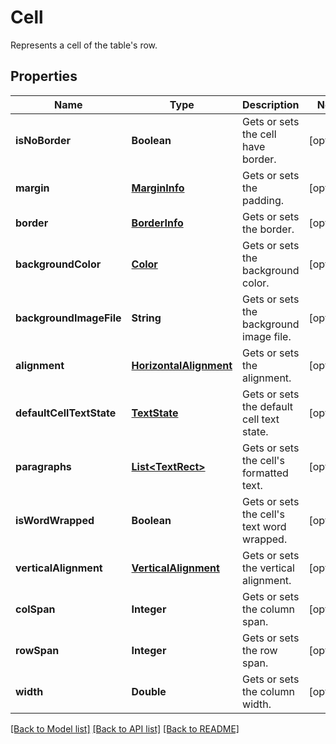 ﻿
# Cell
Represents a cell of the table's row.

## Properties
Name | Type | Description | Notes
------------ | ------------- | ------------- | -------------
**isNoBorder** | **Boolean** | Gets or sets the cell have border. | [optional]
**margin** | [**MarginInfo**](MarginInfo.md) | Gets or sets the padding. | [optional]
**border** | [**BorderInfo**](BorderInfo.md) | Gets or sets the border. | [optional]
**backgroundColor** | [**Color**](Color.md) | Gets or sets the background color. | [optional]
**backgroundImageFile** | **String** | Gets or sets the background image file. | [optional]
**alignment** | [**HorizontalAlignment**](HorizontalAlignment.md) | Gets or sets the alignment. | [optional]
**defaultCellTextState** | [**TextState**](TextState.md) | Gets or sets the default cell text state. | [optional]
**paragraphs** | [**List&lt;TextRect&gt;**](TextRect.md) | Gets or sets the cell's formatted text. | [optional]
**isWordWrapped** | **Boolean** | Gets or sets the cell's text word wrapped. | [optional]
**verticalAlignment** | [**VerticalAlignment**](VerticalAlignment.md) | Gets or sets the vertical alignment. | [optional]
**colSpan** | **Integer** | Gets or sets the column span. | [optional]
**rowSpan** | **Integer** | Gets or sets the row span. | [optional]
**width** | **Double** | Gets or sets the column width. | [optional]


[[Back to Model list]](../../README.md#documentation-for-models) [[Back to API list]](../../README.md#documentation-for-api-endpoints) [[Back to README]](../../README.md)


